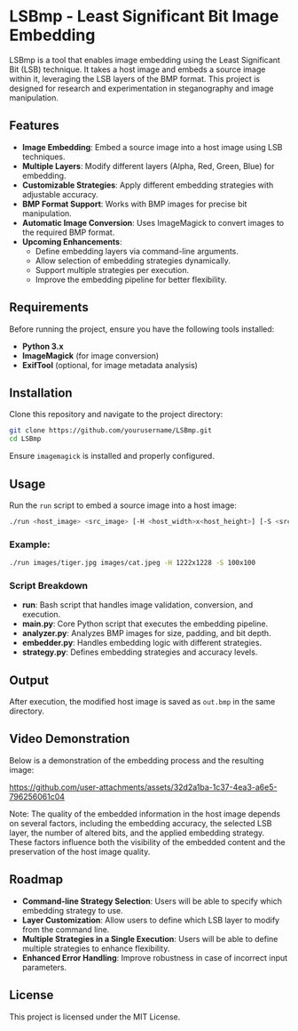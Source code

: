 # LSBmp - Least Significant Bit Image Embedding

LSBmp is a tool that enables image embedding using the Least Significant Bit (LSB) technique. It takes a host image and embeds a source image within it, leveraging the LSB layers of the BMP format. This project is designed for research and experimentation in steganography and image manipulation.

## Features

- **Image Embedding**: Embed a source image into a host image using LSB techniques.
- **Multiple Layers**: Modify different layers (Alpha, Red, Green, Blue) for embedding.
- **Customizable Strategies**: Apply different embedding strategies with adjustable accuracy.
- **BMP Format Support**: Works with BMP images for precise bit manipulation.
- **Automatic Image Conversion**: Uses ImageMagick to convert images to the required BMP format.
- **Upcoming Enhancements**:
  - Define embedding layers via command-line arguments.
  - Allow selection of embedding strategies dynamically.
  - Support multiple strategies per execution.
  - Improve the embedding pipeline for better flexibility.

## Requirements

Before running the project, ensure you have the following tools installed:

- **Python 3.x**
- **ImageMagick** (for image conversion)
- **ExifTool** (optional, for image metadata analysis)

## Installation

Clone this repository and navigate to the project directory:

```sh
git clone https://github.com/yourusername/LSBmp.git
cd LSBmp
```

Ensure `imagemagick` is installed and properly configured.

## Usage

Run the `run` script to embed a source image into a host image:

```sh
./run <host_image> <src_image> [-H <host_width>x<host_height>] [-S <src_width>x<src_height>]
```

### Example:

```sh
./run images/tiger.jpg images/cat.jpeg -H 1222x1228 -S 100x100
```

### Script Breakdown

- **run**: Bash script that handles image validation, conversion, and execution.
- **main.py**: Core Python script that executes the embedding pipeline.
- **analyzer.py**: Analyzes BMP images for size, padding, and bit depth.
- **embedder.py**: Handles embedding logic with different strategies.
- **strategy.py**: Defines embedding strategies and accuracy levels.

## Output

After execution, the modified host image is saved as `out.bmp` in the same directory.

## Video Demonstration

Below is a demonstration of the embedding process and the resulting image:



https://github.com/user-attachments/assets/32d2a1ba-1c37-4ea3-a6e5-796256061c04



Note: The quality of the embedded information in the host image depends on several factors, including the embedding accuracy, the selected LSB layer, the number of altered bits, and the applied embedding strategy. These factors influence both the visibility of the embedded content and the preservation of the host image quality.

## Roadmap

- **Command-line Strategy Selection**: Users will be able to specify which embedding strategy to use.
- **Layer Customization**: Allow users to define which LSB layer to modify from the command line.
- **Multiple Strategies in a Single Execution**: Users will be able to define multiple strategies to enhance flexibility.
- **Enhanced Error Handling**: Improve robustness in case of incorrect input parameters.

## License

This project is licensed under the MIT License.
